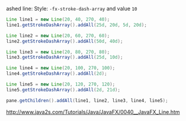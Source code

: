 ashed line: Style: `-fx-stroke-dash-array` and value `10`


```java
Line line1 = new Line(20, 40, 270, 40);
line1.getStrokeDashArray().addAll(25d, 20d, 5d, 20d);

Line line2 = new Line(20, 60, 270, 60);
line2.getStrokeDashArray().addAll(50d, 40d);

Line line3 = new Line(20, 80, 270, 80);
line3.getStrokeDashArray().addAll(25d, 10d);

Line line4 = new Line(20, 100, 270, 100);
line4.getStrokeDashArray().addAll(2d);

Line line5 = new Line(20, 120, 270, 120);
line5.getStrokeDashArray().addAll(2d, 21d);

pane.getChildren().addAll(line1, line2, line3, line4, line5);
```




http://www.java2s.com/Tutorials/Java/JavaFX/0040__JavaFX_Line.htm